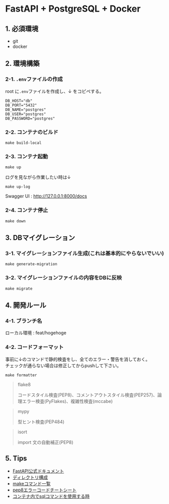 # FastAPI + PostgreSQL + Docker

## 1. 必須環境
- git
- docker


## 2. 環境構築
### 2-1. `.env`ファイルの作成
root に`.env`ファイルを作成し、↓ をコピペする。
```
DB_HOST="db"
DB_PORT="5432"
DB_NAME="postgres"
DB_USER="postgres"
DB_PASSWORD="postgres"
```
### 2-2. コンテナのビルド
```
make build-local
```
### 2-3. コンテナ起動
```
make up
```
ログを見ながら作業したい時は↓
```
make up-log
```
Swagger UI : http://127.0.0.1:8000/docs
### 2-4. コンテナ停止
```
make down
```


## 3. DBマイグレーション
### 3-1. マイグレーションファイル生成(これは基本的にやらないでいい)
```
make generate-migration
```
### 3-2. マイグレーションファイルの内容をDBに反映
```
make migrate
```


## 4. 開発ルール
### 4-1. ブランチ名
ローカル環境 : feat/hogehoge
### 4-2. コードフォーマット
事前に↓のコマンドで静的検査をし、全てのエラー・警告を消しておく。\
チェックが通らない場合は修正してからpushして下さい。
```
make formatter
```
> flake8
>
> コードスタイル検査(PEP8)、コメントアウトスタイル検査(PEP257)、論理エラー検査(PyFlakes)、複雑性検査(mccabe)

> mypy
>
> 型ヒント検査(PEP484)

> isort
>
> import 文の自動補正(PEP8)


## 5. Tips
- [FastAPI公式ドキュメント](https://fastapi.tiangolo.com/ja/)
- [ディレクトリ構成](docs/directory_architecture.md)
- [makeコマンド一覧](docs/make_command_list.md)
- [pep8エラーコードチートシート](https://qiita.com/KuruwiC/items/8e12704e338e532eb34a)
- [コンテナ内でsqlコマンドを使用する時](docs/sql_in_container.md)